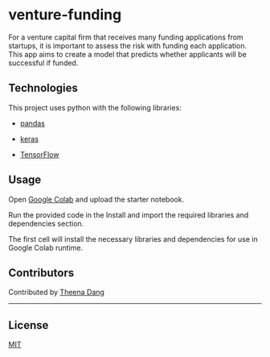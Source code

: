 # venture-funding
For a venture capital firm that receives many funding applications from startups, it is important to assess the risk with funding each application. This app aims to create a model that predicts whether applicants will be successful if funded.

## Technologies

This project uses python with the following libraries:

* [pandas](https://pandas.pydata.org/)

* [keras](https://keras.io/)

* [TensorFlow](hhttps://www.tensorflow.org/)


## Usage

Open [Google Colab](https://colab.research.google.com/) and upload the starter notebook.

Run the provided code in the Install and import the required libraries and dependencies section.

The first cell will install the necessary libraries and dependencies for use in Google Colab runtime.


## Contributors

Contributed by [Theena Dang](maria.cristina.dang@gmail.com)

---

## License

[MIT](LICENSE)